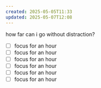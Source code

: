 ```yaml
---
created: 2025-05-05T11:33
updated: 2025-05-07T12:08
---
```

how far can i go without distraction?

- [ ] focus for an hour
- [ ] focus for an hour
- [ ] focus for an hour
- [ ] focus for an hour
- [ ] focus for an hour
- [ ] focus for an hour
